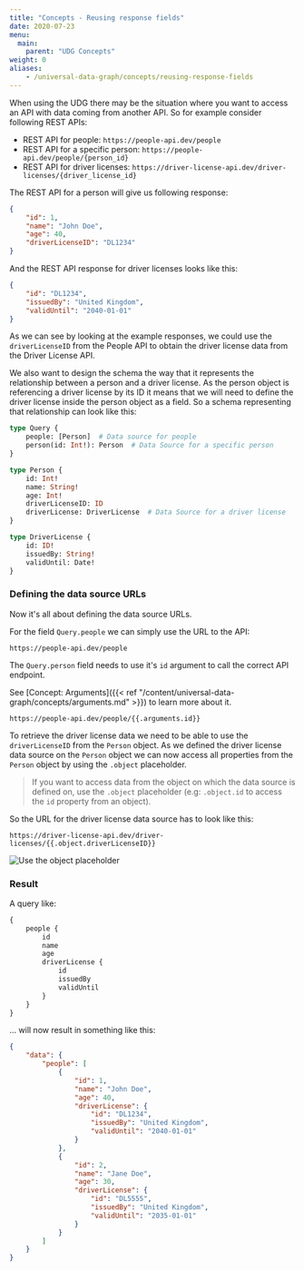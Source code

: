 ```yaml
---
title: "Concepts - Reusing response fields"
date: 2020-07-23
menu:
  main:
    parent: "UDG Concepts"
weight: 0
aliases:
    - /universal-data-graph/concepts/reusing-response-fields
---
```


When using the UDG there may be the situation where you want to access an API with data coming from another API. So for example consider following REST APIs:

 - REST API for people: `https://people-api.dev/people`
 - REST API for a specific person: `https://people-api.dev/people/{person_id}`
 - REST API for driver licenses: `https://driver-license-api.dev/driver-licenses/{driver_license_id}`

The REST API for a person will give us following response:
```json
{
    "id": 1,
    "name": "John Doe",
    "age": 40,
    "driverLicenseID": "DL1234"
}
```

And the REST API response for driver licenses looks like this:
```json
{
    "id": "DL1234",
    "issuedBy": "United Kingdom",
    "validUntil": "2040-01-01"
}
```

As we can see by looking at the example responses, we could use the `driverLicenseID` from the People API to obtain the driver license data from the Driver License API.

We also want to design the schema the way that it represents the relationship between a person and a driver license. As the person object is referencing a driver license by its ID it means that we will need
to define the driver license inside the person object as a field. So a schema representing that relationship can look like this:

```graphql
type Query {
    people: [Person]  # Data source for people
    person(id: Int!): Person  # Data Source for a specific person
}

type Person {
    id: Int!
    name: String!
    age: Int!
    driverLicenseID: ID
    driverLicense: DriverLicense  # Data Source for a driver license
}

type DriverLicense {
    id: ID!
    issuedBy: String!
    validUntil: Date! 
}
```

### Defining the data source URLs

Now it's all about defining the data source URLs. 

For the field `Query.people` we can simply use the URL to the API:
```
https://people-api.dev/people
```

The `Query.person` field needs to use it's `id` argument to call the correct API endpoint.

See [Concept: Arguments]({{< ref "/content/universal-data-graph/concepts/arguments.md" >}}) to learn more about it.
 ```
 https://people-api.dev/people/{{.arguments.id}}
 ```

To retrieve the driver license data we need to be able to use the `driverLicenseID` from the `Person` object. As we defined the driver license data source on the `Person` object we can now
access all properties from the `Person` object by using the `.object` placeholder.

  > If you want to access data from the object on which the data source is defined on, use the `.object` placeholder (e.g: `.object.id` to access the `id` property from an object).

So the URL for the driver license data source has to look like this:
```
https://driver-license-api.dev/driver-licenses/{{.object.driverLicenseID}}
```
 ![Use the object placeholder](/img/dashboard/udg/concepts/object_placeholder.png)

### Result

A query like:
```graphql
{
    people {
        id
        name
        age
        driverLicense {
            id
            issuedBy
            validUntil
        }
    }
}
```

... will now result in something like this:
```json
{
    "data": {
        "people": [
            {
                "id": 1,
                "name": "John Doe",
                "age": 40,
                "driverLicense": {
                    "id": "DL1234",
                    "issuedBy": "United Kingdom",
                    "validUntil": "2040-01-01"
                }
            },
            {
                "id": 2,
                "name": "Jane Doe",
                "age": 30,
                "driverLicense": {
                    "id": "DL5555",
                    "issuedBy": "United Kingdom",
                    "validUntil": "2035-01-01"
                }
            }
        ]
    }
}
```
